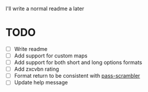 I'll write a normal readme a later

# TODO
- [ ] Write readme
- [ ] Add support for custom maps
- [ ] Add support for both short and long options formats
- [ ] Add zxcvbn rating
- [ ] Format return to be consistent with [pass-scrambler](https://github.com/mikedizhur/pass-scrambler)
- [ ] Update help message
